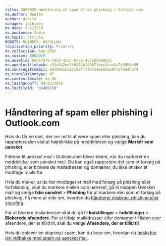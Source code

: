```yaml
---
title: 8000029 Håndtering af spam eller phishing i Outlook.com
ms.author: daeite
author: daeite
manager: jackiesm
ms.date: 5/1/2018
ms.audience: Admin
ms.topic: article
ROBOTS: NOINDEX, NOFOLLOW
localization_priority: Priority
ms.collection: Adm_O365
ms.custom: 8000029
ms.assetid: e03a7476-f02d-4c2c-bc55-42cad0ab8622
ms.openlocfilehash: c35c842ed2f6942b183671bec4eaa5a7b9804e88
ms.sourcegitcommit: 9d78905c512192ffc4675468abd2efc5f2e4baf4
ms.translationtype: HT
ms.contentlocale: da-DK
ms.lasthandoff: 04/23/2019
ms.locfileid: "32406150"
---
```

# <a name="deal-with-spam-or-phishing-scams-in-your-inbox"></a>Håndtering af spam eller phishing i Outlook.com

Hvis du får en mail, der ser ud til at være spam eller phishing, kan du rapportere den ved at højreklikke på meddelelsen og vælge **Markér som uønsket**. 
  
Filtrene til uønsket mail i Outlook.com bliver bedre, når du markerer en meddelelse som uønsket mail. Du kan også rapportere det som et forsøg på phishing eller blokere de mailadresser og domæner, du ikke ønsker at modtage mails fra.
  
Hvis du mener, at du har modtaget et mail med forsøg på phishing eller forfalskning, skal du markere mailen som uønsket, gå til mappen Uønsket mail og vælge **Ikke uønsket** \> **Phishing** for at markere den som et forsøg på phishing. Få mere at vide om, hvordan du [håndterer misbrug, phishing eller spoofing](https://go.microsoft.com/fwlink/p/?linkid=873139).
  
For at blokere mailadresser skal du gå til **Indstillinger** \> **Indstillinger** \> **Blokerede afsendere**. For at tilføje mailadresser eller domæner til listen over afsendere, der er tillid til, skal du vælge **Afsendere, der er tillid til**. 
  
Hvis du oplever en stigning i spam, kan du læse om, hvordan du [beskytter din indbakke mod spam og uønsket mail](https://go.microsoft.com/fwlink/p/?linkid=873140).
  

